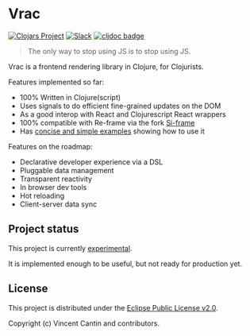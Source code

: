 # Vrac

[![Clojars Project](https://img.shields.io/clojars/v/fi.metosin/vrac.svg)](https://clojars.org/fi.metosin/vrac)
[![Slack](https://img.shields.io/badge/slack-vrac-orange.svg?logo=slack)](https://clojurians.slack.com/app_redirect?channel=vrac)
[![cljdoc badge](https://cljdoc.org/badge/fi.metosin/vrac)](https://cljdoc.org/d/fi.metosin/vrac)

> The only way to stop using JS is to stop using JS.

Vrac is a frontend rendering library in Clojure, for Clojurists.

Features implemented so far:
- 100% Written in Clojure(script)
- Uses signals to do efficient fine-grained updates on the DOM
- As a good interop with React and Clojurescript React wrappers
- 100% compatible with Re-frame via the fork [Si-frame](https://github.com/metosin/si-frame)
- Has [concise and simple examples](/example) showing how to use it

Features on the roadmap:
- Declarative developer experience via a DSL
- Pluggable data management
- Transparent reactivity
- In browser dev tools
- Hot reloading
- Client-server data sync

## Project status

This project is currently [experimental](https://github.com/metosin/open-source/blob/main/project-status.md#experimental).

It is implemented enough to be useful, but not ready for production yet.

## License

This project is distributed under the [Eclipse Public License v2.0](LICENSE).

Copyright (c) Vincent Cantin and contributors.
